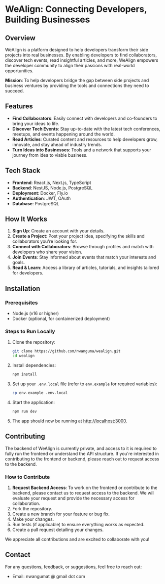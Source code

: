# **WeAlign: Connecting Developers, Building Businesses**

## **Overview**

WeAlign is a platform designed to help developers transform their side projects into real businesses. By enabling developers to find collaborators, discover tech events, read insightful articles, and more, WeAlign empowers the developer community to align their passions with real-world opportunities.

**Mission**: To help developers bridge the gap between side projects and business ventures by providing the tools and connections they need to succeed.

## **Features**

- **Find Collaborators**: Easily connect with developers and co-founders to bring your ideas to life.
- **Discover Tech Events**: Stay up-to-date with the latest tech conferences, meetups, and events happening around the world.
- **Read Articles**: Curated content and resources to help developers grow, innovate, and stay ahead of industry trends.
- **Turn Ideas into Businesses**: Tools and a network that supports your journey from idea to viable business.

## **Tech Stack**

- **Frontend**: React.js, Next.js, TypeScript
- **Backend**: NestJS, Node.js, PostgreSQL
- **Deployment**: Docker, Fly.io
- **Authentication**: JWT, OAuth
- **Database**: PostgreSQL

## **How It Works**

1. **Sign Up**: Create an account with your details.
2. **Create a Project**: Post your project idea, specifying the skills and collaborators you're looking for.
3. **Connect with Collaborators**: Browse through profiles and match with developers who share your vision.
4. **Join Events**: Stay informed about events that match your interests and goals.
5. **Read & Learn**: Access a library of articles, tutorials, and insights tailored for developers.

## **Installation**

### **Prerequisites**

- Node.js (v16 or higher)
- Docker (optional, for containerized deployment)

### **Steps to Run Locally**

1. Clone the repository:

   ```bash
   git clone https://github.com/nwanguma/wealign.git
   cd wealign
   ```

2. Install dependencies:

   ```bash
   npm install
   ```

3. Set up your `.env.local` file (refer to `env.example` for required variables):

   ```bash
   cp env.example .env.local
   ```

4. Start the application:

   ```bash
   npm run dev
   ```

5. The app should now be running at [http://localhost:3000](http://localhost:3000).

## **Contributing**

The backend of WeAlign is currently private, and access to it is required to fully run the frontend or understand the API structure. If you're interested in contributing to the frontend or backend, please reach out to request access to the backend.

### **How to Contribute**

1. **Request Backend Access**: To work on the frontend or contribute to the backend, please contact us to request access to the backend. We will evaluate your request and provide the necessary access for collaboration.
2. Fork the repository.
3. Create a new branch for your feature or bug fix.
4. Make your changes.
5. Run tests (if applicable) to ensure everything works as expected.
6. Create a pull request detailing your changes.

We appreciate all contributions and are excited to collaborate with you!

## **Contact**

For any questions, feedback, or suggestions, feel free to reach out:

- Email: nwangumat @ gmail dot com
